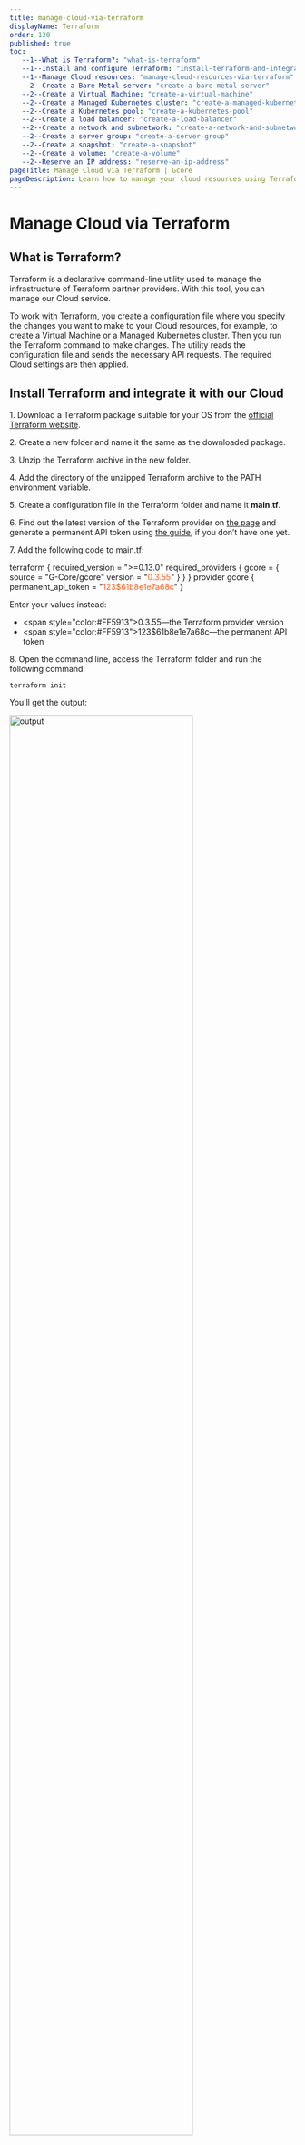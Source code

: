 ```yaml
---
title: manage-cloud-via-terraform
displayName: Terraform
order: 130
published: true
toc:
   --1--What is Terraform?: "what-is-terraform"
   --1--Install and configure Terraform: "install-terraform-and-integrate-it-with-our-cloud"
   --1--Manage Cloud resources: "manage-cloud-resources-via-terraform"
   --2--Create a Bare Metal server: "create-a-bare-metal-server"
   --2--Create a Virtual Machine: "create-a-virtual-machine"
   --2--Create a Managed Kubernetes cluster: "create-a-managed-kubernetes-cluster"
   --2--Create a Kubernetes pool: "create-a-kubernetes-pool"
   --2--Create a load balancer: "create-a-load-balancer"
   --2--Create a network and subnetwork: "create-a-network-and-subnetwork"
   --2--Create a server group: "create-a-server-group"
   --2--Create a snapshot: "create-a-snapshot"
   --2--Create a volume: "create-a-volume"
   --2--Reserve an IP address: "reserve-an-ip-address"
pageTitle: Manage Cloud via Terraform | Gcore
pageDescription: Learn how to manage your cloud resources using Terraform. Follow the guide to install Terraform and create VMs, K8s clusters, load balancers, and more.
---
```

# Manage Cloud via Terraform

## What is Terraform?

Terraform is a declarative command-line utility used to manage the infrastructure of Terraform partner providers. With this tool, you can manage our Cloud service.

To work with Terraform, you create a configuration file where you specify the changes you want to make to your Cloud resources, for example, to create a Virtual Machine or a Managed Kubernetes cluster. Then you run the Terraform command to make changes. The utility reads the configuration file and sends the necessary API requests. The required Cloud settings are then applied.

## Install Terraform and integrate it with our Cloud

1\. Download a Terraform package suitable for your OS from the <a href="https://terraform.io/downloads" target="_blank">official Terraform website</a>.

2\. Create a new folder and name it the same as the downloaded package.

3\. Unzip the Terraform archive in the new folder.

4\. Add the directory of the unzipped Terraform archive to the PATH environment variable.

5\. Create a configuration file in the Terraform folder and name it **main.tf**.

6\. Find out the latest version of the Terraform provider on <a href="https://registry.terraform.io/providers/G-Core/gcore/latest" target="_blank">the page</a> and generate a permanent API token using <a href="https://gcore.com/docs/account-settings/create-use-or-delete-a-permanent-api-token" target="_blank">the guide</a>, if you don’t have one yet.

7\. Add the following code to main.tf:

<code-block>
terraform {
  required_version = ">=0.13.0"
  required_providers {
    gcore = {
      source = "G-Core/gcore"
      version = "<span style="color:#FF5913">0.3.55</span>"
   }
  }
}
provider gcore {
  permanent_api_token = "<span style="color:#FF5913">123$61b8e1e7a68c</span>"
}
</code-block>

Enter your values instead:

- <span style="color:#FF5913">0.3.55</span>—the Terraform provider version  
- <span style="color:#FF5913">123$61b8e1e7a68c</span>—the permanent API token

8\. Open the command line, access the Terraform folder and run the following command:

```
terraform init
```

You’ll get the output:

<img src="https://assets.gcore.pro/docs/cloud/manage-cloud-via-terraform/12966689446417.png" alt="output" width="80%">

This means Terraform has been successfully downloaded and installed, and you can start working with it.

## Manage Cloud resources via Terraform

If you have already worked with Terraform, you can use this abridged guide on how to manage Gcore Cloud resources:

1\. Go to the Terraform documentation, click **Resources**, and copy the necessary code to main.tf.

2\. Customize values in the code.

3\. Run the following command to preview the expected changes:

```
terraform plan
```

4\. Run the following command to apply these changes:

```
terraform apply
```

You can also use our step-by-step guides below.

### Create a Bare Metal server

1\. Open the **main.tf** file where you configured the Gcore provider for Terraform.

2\. Copy the code below to the file and customize the highlighted values:

<code-block>
provider gcore {
  permanent_api_token = "<span style="color:#FF5913">251$d3361.............1b35f26d8</span>"
}
resource "gcore_baremetal" "<span style="color:#FF5913">bm</span>" {
  name       = "<span style="color:#FF5913">baremetal_example</span>"
  flavor_id  = "<span style="color:#FF5913">bm1-infrastructure-small</span>"
  interface {
      type = "<span style="color:#FF5913">external</span>"
              <span style="color:#FF5913">is_parent = "true"</span>
  }
}
</code-block>

3\. Configure your Bare Metal server.

* Specify "flavor_id".

* Configure “interface”.
  
  Select the interface "type": "external", "subnet", "any_subnet", or "reserved_fixed_ip".  
    - If you select "subnet", specify the "network_ID" and "subnetwork_ID".  
    - If you select "anu_subnet", specify the "network_ID".  
    - If you select "reserved_fixed_ip", specify the "port_id".
  
  (optional) Add <span style="color:#FF5913">is_parent = "true"</span> to ensure the interface cannot be detached and is always connected first.
  
  (optional) Specify "order" to set the order in which interfaces will be attached.

* (optional) Specify "app_config" to set parameters for the application template from the marketplace.

* (optional) Specify the "image_id" or "apptemplate_id".

* (optional) Specify the "keypair_name".

* (optional) Specify the "name" of the server.

* (optional) Specify the "region_id" and "region_name".

* (optional) Specify the "project_id" and "project_name".

* (optional) Specify the "metadata_map": "key" and "value".

* (optional) Specify "username" and/or "password".

4\. Save changes in the file.

5\. Run the following command from the Terraform directory to preview the changes:

```
terraform plan
```

If the code contains an error, the output will show it.

6\. Run the following command to apply the changes:

```
terraform apply
```

Terraform will ask you to confirm the action. Enter "yes".

### Create a Virtual Machine

1\. Open the main.tf file where you configured the Gcore provider for Terraform.

2\. Copy the code to the file and customize the highlighted values:

<code-block>
provider gcore {
  permanent_api_token = "<span style="color:#FF5913">251$d3361.............1b35f26d8</span>"
}  
resource "gcore_reservedfixedip" "<span style="color:#FF5913">fixed_ip</span>" {
  type             = "ip_address"
  network_id       = "<span style="color:#FF5913">faf6507b-1ff1-4ebf-b540-befd5c09fe06</span>"
  fixed_ip_address = "<span style="color:#FF5913">192.168.13.6</span>"
  is_vip           = <span style="color:#FF5913">false</span>
}
resource "gcore_volume" "first_volume" {
  name       = "<span style="color:#FF5913">boot volume</span>"
  type_name  = "<span style="color:#FF5913">ssd_hiiops</span>"
  size       = <span style="color:#FF5913">10</span>
  image_id   = "<span style="color:#FF5913">6dc4e061-6fab-41f3-91a3-0ba848fb32d9</span>"
}
resource "gcore_floatingip" "<span style="color:#FF5913">fip</span>" {
  fixed_ip_address = <span style="color:#FF5913">gcore_reservedfixedip.fixed_ip.fixed_ip_address</span>
  port_id          = <span style="color:#FF5913">gcore_reservedfixedip.fixed_ip.port_id</span>
}
resource "gcore_instance" "<span style="color:#FF5913">v</span>" {
  name       = "<span style="color:#FF5913">hello</span>"
  flavor_id  = "<span style="color:#FF5913">g1-standard-1-2</span>"
  volume {
    source     = "existing-volume"
    volume_id  = <span style="color:#FF5913">gcore_volume.first_volume.id</span>
    boot_index = <span style="color:#FF5913">0</span>
  }
  interface {
    type            = "<span style="color:#FF5913">reserved_fixed_ip</span>"
    port_id         = <span style="color:#FF5913">gcore_reservedfixedip.fixed_ip.port_id</span>
    fip_source      = "<span style="color:#FF5913">existing</span>"
    existing_fip_id = <span style="color:#FF5913">gcore_floatingip.fip.id</span>
    security_groups = <span style="color:#FF5913">["ada84751-fcca-4491-9249-2dfceb321616"]</span>
  }
}
</code-block>

3\. Configure resources required for the Virtual Machine: [a reserved IP address](https://gcore.com/docs/cloud/manage-cloud-via-terraform#reserve-an-ip-address), [network](https://gcore.com/docs/cloud/manage-cloud-via-terraform#create-a-network-and-subnetwork), [subnetwork](https://gcore.com/docs/cloud/manage-cloud-via-terraform#create-a-network-and-subnetwork), [volume](https://gcore.com/docs/cloud/manage-cloud-via-terraform#create-a-volume).

4\. Configure the Virtual Machine.

* Specify "flavor_id".

* Select the interface "type": "external", "subnet", "any_subnet", or "reserved_fixed_ip".     
  - If you select "subnet", specify the "network_ID" and "subnetwork_ID".  
  - If you select "anu_subnet", specify the "network_ID".  
  - If you select "reserved_fixed_ip", specify the "port_id".
  - (optional) Add is_parent = "true" to ensure the interface cannot be detached and is always connected first.
  - (optional) Specify order to set the order in which interfaces will be attached.

* Configure "volume".

  - Specify "source = existing-volume" and the "volume_id". Optionally, you can specify the size of the existing volume in GB.
  - (optional) Specify the "boot_index". If "boot_index = 0", the volume cannot be detached.
  - (optional) Specify the "type_name": "standard", "ssd_hiiops", "cold", or "ultra".

* (optional) Add "allow_app_ports = true" to allow application ports for Virtual Machines created from marketplace templates.

* (optional) Specify "configuration" to set parameters for the application template from the marketplace: "key" and "value".

* (optional) Specify the "keypair_name".

* (optional) Specify the "metadata_map": "key" and "value".

* (optional) Specify the "name" of the Virtual Machine.

* (optional) Specify "username" and "password".

* (optional) Specify the "region_id" and "region_name".

* (optional) Specify the "project_id" and "project_name".

* (optional) Specify the "security_group" to add firewalls.

5\. Save changes in the file.

6\. Run the following command from the Terraform directory to preview the expected changes:

```
terraform plan
```

If the code contains an error, the output will describe it.

7\. Run the following command to apply the changes:

```
terraform apply
```

Terraform will ask you to confirm the action. Enter "yes".

### Create a Managed Kubernetes cluster

1\. Open the main.tf file where you configured the Gcore provider for Terraform.

2\. Copy the code below to the file and customize the highlighted values:

<code-block>
provider gcore {
  permanent_api_token = "<span style="color:#FF5913">251$d3361.............1b35f26d8</span>"
}
resource "gcore_k8s" "v" {
  name          = "<span style="color:#FF5913">kluster_example</span>"
  fixed_network = "<span style="color:#FF5913">6bf878c1-1ce4-47c3-a39b-6b5f1d79bf25</span>"
  fixed_subnet  = "<span style="color:#FF5913">dc3a3ea9-86ae-47ad-a8e8-79df0ce04839</span>"
  pool {
    name               = "<span style="color:#FF5913">pool_example</span>"
    flavor_id          = "<span style="color:#FF5913">g1-standard-1-2</span>"
    min_node_count     = <span style="color:#FF5913">1</span>
    max_node_count     = <span style="color:#FF5913">2</span>
    node_count         = <span style="color:#FF5913">1</span>
    docker_volume_size = <span style="color:#FF5913">2</span>
  }
}
</code-block>

3\. Configure the cluster.

* Specify “name”.

* Specify the “fixed_network” of the cluster.

* Specify the “fixed_subnet” and make sure the subnet has a router.

* Specify the “keypair”.

* (optional) Specify the “region_id” and “region_name”.

* (optional) Specify the “project_id” and “project_name”.

* (optional) Add ```auto_healing_enabled = "true"``` to allow automatic recovery of failed nodes.

* (optional) Add ```external_dns_enabled = "true"``` if you want to enable external DNS.

* Configure the pool, a set of cluster nodes with the same specifications.

  - Specify “name”.
  - Specify “flavor_id”.
  - Specify the “min_node_count” for autoscaling.
  - Specify the “max_node_count” for autoscaling.
  - Specify the “node_count”. This is the initial number of nodes to be deployed.
  - (optional) Specify the “docker_volume_size” in GB.
  - (optional) Select “docker_volume_type”: “standard”, “ssd_hiiops”, “cold”, or “ultra”.

4\. Save changes in the file.

5\. Run the following command from the Terraform directory to preview the expected changes:

```
terraform plan
```

If the code contains an error, the output will show it.

6\. Run the following command to apply the changes:

```
terraform apply
```

Terraform will ask you to confirm the action. Enter “yes”.

### Create a Kubernetes pool

1\. Open the main.tf file where you configured the Gcore provider for Terraform.

2\. Copy the code below to the file and customize the highlighted values:

<code-block>
provider gcore {
  permanent_api_token = "<span style="color:#FF5913">251$d3361.............1b35f26d8</span>"
}
resource "gcore_k8s_pool" "v" {
  cluster_id         = "<span style="color:#FF5913">6bf878c1-1ce4-47c3-a39b-6b5f1d79bf25</span>"
  name               = "<span style="color:#FF5913">pool_example</span>"
  flavor_id          = "<span style="color:#FF5913">g1-standard-1-2</span>"
  min_node_count     = <span style="color:#FF5913">1</span>
  max_node_count     = <span style="color:#FF5913">2</span>
  node_count         = <span style="color:#FF5913">1</span>
  docker_volume_size = <span style="color:#FF5913">2</span>
}
</code-block>

3\. Configure the pool.

* Specify the “cluster_id” within which you want to create the pool.

* Specify the “name” of your pool.

* Specify “flavor_id”.

* Specify the “min_node_count” for autoscaling.

* Specify the “max_node_count” for autoscaling.

* Specify the “node_count”. This is the initial number of nodes to be deployed.

* (optional) Specify the “docker_volume_size” in GB.

* (optional) Select “docker_volume_type”: “standard”, “ssd_hiiops”, “cold”, or “ultra”.

* (optional) Specify the “region_id” and “region_name”.

* (optional) Specify the “project_id” and “project_name”.

4\. Save changes in the file.

5\. Run the following command from the Terraform directory to preview the expected changes:

```
terraform plan
```

If the code contains an error, the output will show it.

6\. Run the following command to apply the changes:

```
terraform apply
```

Terraform will ask you to confirm the action. Enter “yes”.

### Create a Load Balancer

This section explains how to create a Load Balancer with a pool, listener, and member.

1\. Open the main.tf file where you configured the Gcore provider for Terraform.

2\. Copy the code below to the file and customize the highlighted values:

<code-block>
provider gcore {
  permanent_api_token = "<span style="color:#FF5913">251$d3361.............1b35f26d8</span>"
}
resource "gcore_loadbalancerv2" "<span style="color:#FF5913">lb</span>" {
  <span style="color:#FF5913">project_id = 1</span>
  <span style="color:#FF5913">region_id  = 1</span>
  name       = "<span style="color:#FF5913">lb_example</span>"
  flavor     = "<span style="color:#FF5913">lb1-1-2</span>"
}
resource "gcore_lblistener" "<span style="color:#FF5913">listener</span>" {
  name            = "<span style="color:#FF5913">listener_example</span>"
  protocol        = "<span style="color:#FF5913">TCP</span>"
  protocol_port   = <span style="color:#FF5913">36621</span>
  loadbalancer_id = <span style="color:#FF5913">gcore_loadbalancerv2.lb.id</span>
}
resource "gcore_lbpool" "<span style="color:#FF5913">pl</span>" {
  name            = "<span style="color:#FF5913">test_pool</span>"
  protocol        = "<span style="color:#FF5913">HTTP</span>"
  lb_algorithm    = "<span style="color:#FF5913">LEAST_CONNECTIONS</span>"
  loadbalancer_id = <span style="color:#FF5913">gcore_loadbalancer.lb.id</span>
  listener_id     = <span style="color:#FF5913">gcore_loadbalancer.lb.listener.0.id</span>
  <span style="color:#FF5913">health_monitor {
    type        = "PING"
    delay       = 60
    max_retries = 5
    timeout     = 10
  }</span>
  <span style="color:#FF5913">session_persistence {
    type        = "APP_COOKIE"
    cookie_name = "test_new_cookie"
  }</span>
}
resource "gcore_lbmember" "lbm" {
  pool_id       = <span style="color:#FF5913">gcore_lbpool.pl.id</span>
  address       = "<span style="color:#FF5913">10.10.2.15</span>"
  protocol_port = <span style="color:#FF5913">8081</span>
  weight        = <span style="color:#FF5913">5</span>
}
</code-block>

3\. Configure the Load Balancer.

* Specify the “name” of your Load Balancer.

* Specify “flavor”.

* (optional) Specify the “region_id” and “region_name”.

* (optional) Specify the “project_id” and “project_name”.

* (optional) Specify the “vip_port_id” or “vip_network_id”.

* (optional) Specify the “vip_subnet_id”.

4\. Configure the listener.

* Specify “name”.

* Select “protocol”: “HTTP”, “HTTPS”, “TCP”, “UDP”, or “TERMINATED_HTTPS”. If you select “TERMINATED_HTTPS”, specify the “secret_id”.

* Specify the “protocol_port”.

* Specify the “loadbalancer_id”.

* (optional) Add ```insert_x_forward = "true"``` to identify an original IP address of a client connecting to a web server via a load

* (optional) Specify the “region_id” and “region_name”.

* (optional) Specify the “project_id” and “project_name”.

5\. Configure the pool.

* Specify “name”.

* Select “protocol”: “HTTP”, “HTTPS”, “TCP”, or “UDP”.

* Select “lb_algorithm”: “ROUND_ROBIN”, “LEAST_CONNECTIONS”, “SOURCE_IP”, or  “SOURCE_IP_PORT”.

* (optional) Add “health_monitor”.

  *   Select “type”: “HTTP”, “HTTPS”, “PING”, “TCP”, “TLS-HELLO”, or “UPD-CONNECT”.
  *   Specify the “delay” in seconds to set the time between sending probe requests to pool members.
  *   Specify the “max_tertires” to set the number of successful probes required to switch a member to the ONLINE state.
  *   Specify the “timeout” in seconds to set the maximum time to connect.
  *   (optional) Select “http_method”: “CONNECT”, “DELETE”, “GET”, “HEAD”, “OPTIONS”, “PATCH”, “POST”, “PUT”, or “TRACE”.
  *   (optional) Specify the “max_retrieve_down” to set the threshold of failures required to switch a member to the ERROR state.
  *   (optional) Specify “expected_codes”
  *   (optional) Specify the “url_path”

* (optional) Specify the “listener_id”.

* (optional) Specify the “loadbalancer_id”.

* (optional) Specify the “region_id” and “region_name”.

* (optional) Specify the “project_id” and “project_name”.

* (optional) Add “session_persistence”.

  *   Select “type”: “APP_COOKIE”, “HTTP_COOKIE”  
      If you select “APP_COOKIE” or “HTTP_COOKIE”, specify the “cookie_name”.  
      If you select “SOURCE_IP”, specify the “persistence_granularity” (for UDP ports only).
  *   (optional) Specify the “persistence_timeout”.

6\. Configure the member.

* Specify the IP “address”.

* Specify the “pool_id”.

* Specify the “protocol_port”.

* Specify the “instance_id” or “subnet_id”.

* (optional) Specify member “weight” from 0 to 256.

7\. Save changes in the file.

8\. Run the following command from the Terraform directory to preview the expected changes:

```
terraform plan
```

If the code contains an error, the output will show it.

9\. Run the following command to apply the changes:

```
terraform apply
```

Terraform will ask you to confirm the action. Enter “yes”.

### Create a network and subnetwork

1\. Open the main.tf file where you configured the Gcore provider for Terraform.

2\. Copy the code below to the file and customize the highlighted values:

<code-block>
provider gcore {
  permanent_api_token = "<span style="color:#FF5913">251$d3361.............1b35f26d8</span>"
}
resource "gcore_network" "<span style="color:#FF5913">network</span>" {
  name       = "<span style="color:#FF5913">network_example</span>"
  <span style="color:#FF5913">mtu        = 1450</span>
  <span style="color:#FF5913">type       = "vlan"</span>
}
</code-block>

3\. Configure the network.

* Specify “name”.

* (optional) Add ```create_router = "false"``` to remove the external router from the network. Otherwise, the external router will be added by default.

* (optional) Add ```type = "vlan"```. Otherwise, a “vxlan” network will be created by default.

* (optional) Specify the “region_id” and “region_name”.

* (optional) Specify the “project_id” and “project_name”.

4\. If you don’t need a subnetwork, skip to Step 6. To create a subnetwork, add the code below and customize the highlighted values:

<code-block>
resource "gcore_subnet" "<span style="color:#FF5913">subnet</span>" {
  name            = "<span style="color:#FF5913">subnet_example</span>"
  cidr            = "<span style="color:#FF5913">192.168.10.0/24</span>"
  network_id      = <span style="color:#FF5913">gcore_network.network.id</span>
}
</code-block>

5\. Configure the subnetwork.

* Specify the “name” of the subnetwork.

* Specify the “cidr”.  

  - Select the IP address from the ranges: 10.0.0.0–10.255.255.255, 172.16.0.0–172.31.255.255, and 192.168.0.0–192.168.255.255.
  - Select the subnet mask from 16 to 24.

* Specify the “network_id” within which you want to create the subnet.

* (optional) Add ```connect_to_network_router = "true"``` if you want your subnetwork to be accessible for public networks through an external router. If not, add ```connect_to_network_router = "false"```. The default value is “true”.

* (optional) Add the “gateway_ip” of an external router, if any.

* (optional) Specify “dns_nameservers”.

* (optional) Add “host_routes”.

  - Specify the “destination”, the CIDR of the target subnetwork.
  - Specify the “nexthop”, the IPv4 address to forward traffic to if its destination IP matches the “destination” CIDR.

* (optional) Add “enable_dhcp = false” to disable DHCP. Otherwise, DHCP will be enabled by default.

* (optional) Specify the “region_id” and “region_name”.

* (optional) Specify the “project_id” and “project_name”.

6\. Save changes in the file.

7\. Run the following command from the Terraform directory to preview the expected changes:

```
terraform plan
```

If the code contains an error, the output will show it.

8\. Run the following command to apply the changes:

```
terraform apply
```

Terraform will ask you to confirm the action. Enter “yes”.

### Create a server group

1\. Open the main.tf file where you configured the Gcore provider for Terraform.

2\. Copy the code below to the file and customize the highlighted values:

<code-block>
provider gcore {
  permanent_api_token = "<span style="color:#FF5913">251$d3361.............1b35f26d8</span>"
}
resource "gcore_servergroup" "<span style="color:#FF5913">default</span>" {
  name       = "<span style="color:#FF5913">server_group_example</span>"
  policy     = "<span style="color:#FF5913">affinity</span>"
  region_id  = <span style="color:#FF5913">1</span>
  project_id = <span style="color:#FF5913">1</span>
}
</code-block>

3\. Configure the server group.

* Specify “name”.

* Select the ```policy: use "affinity"``` to run your servers on one physical server or "anti-affinity" to run your servers on different physical servers.

* (optional) Specify the “region_id” and “region_name”.

* (optional) Specify the “project_id” and “project_name”.

4\. Save changes in the file.

5\. Run the following command from the Terraform directory to preview the expected changes:

```
terraform plan
```

If the code contains an error, the output will show it.

6\. Run the following command to apply the changes:

```
terraform apply
```

Terraform will ask you to confirm the action. Enter “yes”.

### Create a snapshot

1\. Open the main.tf file where you configured the Gcore provider for Terraform.

2\. Copy the code below to the file and customize the highlighted values:

<code-block>
provider gcore {
  permanent_api_token = "<span style="color:#FF5913">251$d3361.............1b35f26d8</span>"
}
resource "gcore_snapshot" "<span style="color:#FF5913">snapshot</span>" {
  project_id  = <span style="color:#FF5913">1</span>
  region_id   = <span style="color:#FF5913">1</span>
  name        = "<span style="color:#FF5913">snapshot_example</span>"
  volume_id   = "<span style="color:#FF5913">28e9edcb-1593-41fe-971b-da729c6ec301</span>"
}
</code-block>

3\. Configure the snapshot.

* Specify “name”.

* Specify the “volume_id”.

* (optional) Add a “description”.

* (optional) Specify the “region_id” and “region_name”.

* (optional) Specify the “project_id” and “project_name”.

4\. Save changes in the file.

5\. Run the following command from the Terraform directory to preview the expected changes:

```
terraform plan
```

If the code contains an error, the output will describe it.

6\. Run the following command to apply the changes:

```
terraform apply
```

Terraform will ask you to confirm the action. Enter “yes”.

### Create a volume

1\. Open the main.tf file where you configured the Gcore provider for Terraform.

2\. Copy the code below to the file and customize:

<code-block>
provider gcore {
  permanent_api_token = "<span style="color:#FF5913">251$d3361.............1b35f26d8</span>"
}
resource "gcore_volume" "<span style="color:#FF5913">volume</span>" {
  name       = "<span style="color:#FF5913">volume_example</span>"
  type_name  = "<span style="color:#FF5913">standard</span>"
  size       = <span style="color:#FF5913">1</span>
}
</code-block>

3\. Configure the volume.

* Specify “name”.

* Specify the “snapshot_id” or “image_id”.

* (optional) Specify the “size” of your volume in GB.

* (optional) Select the “type_name”: “standard”, “ssd_hiiops”, “cold”, or “ultra”.

* (optional) Specify the “region_id” and “region_name”.

* (optional) Specify the “project_id” and “project_name”.

4\. Save changes in the file.

5\. Run the following command from the Terraform directory to preview the expected changes:

```
terraform plan
```

If the code contains an error, the output will show it.

6\. Run the following command to apply the changes:

```
terraform apply
```

Terraform will ask you to confirm the action. Enter “yes”.

### Reserve an IP address

1\. Open the main.tf file where you configured the Gcore provider for Terraform.

2\. Copy the code below to the file and customize the highlighted values:

<code-block>
provider gcore {
  permanent_api_token = "<span style="color:#FF5913">251$d3361.............1b35f26d8</span>"
}
resource "gcore_reservedfixedip" "<span style="color:#FF5913">fixed_ip</span>" {
  project_id       = <span style="color:#FF5913">1</span>
  region_id  = <span style="color:#FF5913">1</span>
  type       = "<span style="color:#FF5913">external</span>"
  is_vip       = <span style="color:#FF5913">false</span>
}
</code-block>

3\. Configure the reserved IP address.

* Specify the “type": “subnet”, “any_subnet”, “external”, or “ip_address”.

* Specify if you want to use the reserved IP address as a virtual IP (VIP) address (“is_vip = true”) or not (“is_vip = false”). For more details, refer to this article: <a href="https://gcore.com/docs/cloud/networking/ip-address/create-and-configure-a-virtual-ip-vip-address" target="_blank">Create and configure a virtual IP address</a>.

* (optional) Add “allowe_access_pairs” to assign one VIP to multiple machines. Specify the “ip_address” and “mac_address”.

* (optional) Specify the “network_id” and/or “subnet_id” to attach the IP address to a specific network or subnetwork.

* (optional) Specify the “region_id” and “region_name”.

* (optional) Specify the “project_id” and “project_name”.

4\. Save changes in the file.

5\. Run the following command from the Terraform directory to preview the expected changes:

```
terraform plan
```

If the code contains an error, the output will describe it.

6\. Run the following command to apply the changes:

```
terraform apply
```

Terraform will ask you to confirm the action. Enter “yes”.
